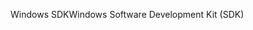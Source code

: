 <span data-ttu-id="48c38-101">Windows SDK</span><span class="sxs-lookup"><span data-stu-id="48c38-101">Windows Software Development Kit (SDK)</span></span>